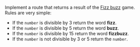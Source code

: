 Implement a route that returns a result of the [Fizz buzz](https://en.wikipedia.org/wiki/Fizz_buzz) game.  
Rules are very simple:
- If the `number` is divisible by 3 return the word **fizz**.
- If the `number` is divisible by 5 return the word **buzz**.
- If the `number` is divisible by 15 return the word **fizzbuzz**.
- If the `number` is not divisible by 3 or 5 return the `number`.
